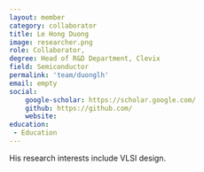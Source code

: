 ```yaml
---
layout: member
category: collaborator
title: Le Hong Duong
image: researcher.png
role: Collaborator, 
degree: Head of R&D Department, Clevix 
field: Semiconductor
permalink: 'team/duonglh'
email: empty
social:
    google-scholar: https://scholar.google.com/
    github: https://github.com/
    website: 
education:
 - Education
---
```

His research interests include VLSI design.

